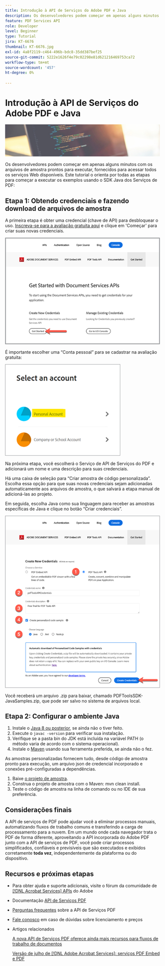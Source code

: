 ```yaml
---
title: Introdução à API de Serviços do Adobe PDF e Java
description: Os desenvolvedores podem começar em apenas alguns minutos com os arquivos de amostra prontos para executar, fornecidos para acessar todos os serviços Web disponíveis
feature: PDF Services API
role: Developer
level: Beginner
type: Tutorial
jira: KT-6676
thumbnail: KT-6676.jpg
exl-id: 4a8f2119-c464-496b-bdc8-35dd387bef25
source-git-commit: 5222e1626f4e79c02298e81d621216469753ca72
workflow-type: tm+mt
source-wordcount: '457'
ht-degree: 0%

---
```


# Introdução à API de Serviços do Adobe PDF e Java

![Criar Imagem Herói do PDF](assets/GettingStartedJava_hero.jpg)

Os desenvolvedores podem começar em apenas alguns minutos com os arquivos de amostra prontos para executar, fornecidos para acessar todos os serviços Web disponíveis. Este tutorial o orienta por todas as etapas para começar a executar os exemplos usando o SDK Java dos Serviços de PDF:

## Etapa 1: Obtendo credenciais e fazendo download de arquivos de amostra

A primeira etapa é obter uma credencial (chave de API) para desbloquear o uso. [Inscreva-se para a avaliação gratuita aqui](https://www.adobe.io/apis/documentcloud/dcsdk/gettingstarted.html) e clique em &#39;Começar&#39; para criar suas novas credenciais.

![Etapa 1](assets/GettingStartedJava_step1.png)

É importante escolher uma “Conta pessoal” para se cadastrar na avaliação gratuita:

![Pessoal](assets/GettingStartedJava_personal.png)

Na próxima etapa, você escolherá o Serviço de API de Serviços do PDF e adicionará um nome e uma descrição para suas credenciais.

Há uma caixa de seleção para “Criar amostra de código personalizada”. Escolha essa opção para que suas novas credenciais sejam adicionadas automaticamente aos arquivos de amostra, o que salvará a etapa manual de adicioná-las ao projeto.

Em seguida, escolha Java como sua linguagem para receber as amostras específicas de Java e clique no botão “Criar credenciais”.

![Credenciais](assets/GettingStartedJava_credentials.png)

Você receberá um arquivo .zip para baixar, chamado PDFToolsSDK-JavaSamples.zip, que pode ser salvo no sistema de arquivos local.

## Etapa 2: Configurar o ambiente Java

1. Instale o [Java 8 ou posterior](https://www.oracle.com/java/technologies/javase-downloads.html), se ainda não o tiver feito.
1. Execute o `javac -version` para verificar sua instalação.
1. Verifique se a pasta bin do JDK está incluída na variável PATH (o método varia de acordo com o sistema operacional).
1. Instale o [Maven](https://maven.apache.org/install.html) usando sua ferramenta preferida, se ainda não o fez.

As amostras personalizadas fornecem tudo, desde código de amostra pronto para execução, um arquivo json de credencial incorporado e conexões pré-configuradas a dependências.

1. Baixe [o projeto de amostra](https://github.com/adobe/pdftools-java-sdk-samples).
1. Construa o projeto de amostra com o Maven: mvn clean install.
1. Teste o código de amostra na linha de comando ou no IDE de sua preferência.

## Considerações finais

A API de serviços de PDF pode ajudar você a eliminar processos manuais, automatizando fluxos de trabalho comuns e transferindo a carga de processamento para a nuvem. Em um mundo onde cada navegador trata o PDF de forma diferente, aproveitando a API incorporada do Adobe PDF junto com a API de serviços de PDF, você pode criar processos simplificados, confiáveis e previsíveis que são executados e exibidos corretamente **toda vez**, independentemente da plataforma ou do dispositivo.

## Recursos e próximas etapas

* Para obter ajuda e suporte adicionais, visite o fórum da comunidade de [[!DNL Acrobat Services] APIs](https://community.adobe.com/t5/document-cloud-sdk/bd-p/Document-Cloud-SDK?page=1&amp;sort=latest_replies&amp;filter=all) do Adobe

* Documentação [API de Serviços PDF](https://www.adobe.com/go/pdftoolsapi_doc)

* [Perguntas frequentes](https://community.adobe.com/t5/document-cloud-sdk/faq-for-document-services-pdf-tools-api/m-p/10726197) sobre a API de Serviços PDF

* [Fale conosco](https://www.adobe.com/go/pdftoolsapi_requestform) em caso de dúvidas sobre licenciamento e preços

* Artigos relacionados

  [A nova API de Serviços PDF oferece ainda mais recursos para fluxos de trabalho de documentos](https://community.adobe.com/t5/document-services-apis/new-pdf-tools-api-brings-more-capabilities-for-document-services/m-p/11294170)

  [Versão de julho de [!DNL Adobe Acrobat Services]: serviços PDF Embed e PDF](https://medium.com/adobetech/july-release-of-adobe-document-services-pdf-embed-and-pdf-tools-17211bf7776d)
